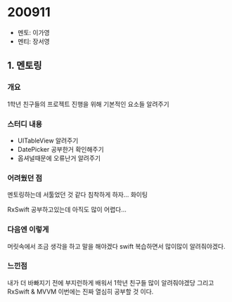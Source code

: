 # 200911

- 멘토: 이가영
- 멘티: 장서영

## 1. 멘토링

### 개요

1학년 친구들의 프로젝트 진행을 위해 기본적인 요소들 알려주기

### 스터디 내용

- UITableView 알려주기
- DatePicker 공부한거 확인해주기
- 옵셔널때문에 오류난거 알려주기

### 어려웠던 점

멘토링하는데 서툴었던 것 같다 침착하게 하자... 화이팅

RxSwift 공부하고있는데 아직도 많이 어렵다...

### 다음엔 이렇게

머릿속에서 조금 생각을 하고 말을 해야겠다 swift 복습하면서 많이많이 알려줘야겠다.

### 느낀점

내가 더 바빠지기 전에 부지런하게 배워서 1학년 친구들 많이 알려줘야겠당 그리고 RxSwift & MVVM 이번에는 진짜 열심히 공부할 것 이다.